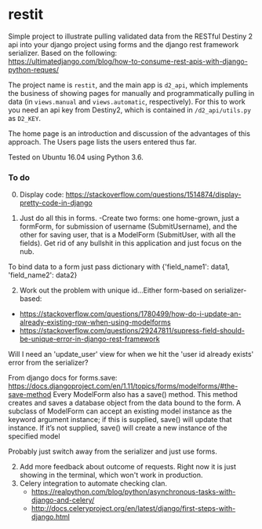 # restit
Simple project to illustrate pulling validated data from the RESTful Destiny 2 api into your django project using forms and the django rest framework serializer. Based on the following:    
https://ultimatedjango.com/blog/how-to-consume-rest-apis-with-django-python-reques/

The project name is `restit`, and the main app is `d2_api`, which implements the business of showing pages for manually and programmatically pulling in data  (in `views.manual` and `views.automatic`, respectively). For this to work you need an api key from Destiny2, which is contained in `/d2_api/utils.py` as `D2_KEY`.

The home page is an introduction and discussion of the advantages of this approach. The Users page lists the users entered thus far.

Tested on Ubuntu 16.04 using Python 3.6.

### To do
0. Display code:
https://stackoverflow.com/questions/1514874/display-pretty-code-in-django

1. Just do all this in forms.
-Create two forms: one home-grown, just a formForm, for submission of username (SubmitUsername), and the other for saving user, that is a ModelForm (SubmitUser, with all the fields). Get rid of any bullshit in this application and just focus on the nub.

To bind data to a form just pass dictionary with
{'field_name1': data1, 'field_name2': data2}


2. Work out the problem with unique id...Either form-based on serializer-based:
- https://stackoverflow.com/questions/1780499/how-do-i-update-an-already-existing-row-when-using-modelforms
- https://stackoverflow.com/questions/29247811/supress-field-should-be-unique-error-in-django-rest-framework

Will I need an 'update_user' view for when we hit the 'user id already exists' error from the serializer?

From django docs for forms.save:
https://docs.djangoproject.com/en/1.11/topics/forms/modelforms/#the-save-method
Every ModelForm also has a save() method. This method creates and saves a database object from the data bound to the form. A subclass of ModelForm can accept an existing model instance as the keyword argument instance; if this is supplied, save() will update that instance. If it’s not supplied, save() will create a new instance of the specified model

Probably just switch away from the serializer and just use forms.



2. Add more feedback about outcome of requests. Right now it is just showing in the terminal, which won't work in production.
3. Celery integration to automate checking clan.    
    - https://realpython.com/blog/python/asynchronous-tasks-with-django-and-celery/
    - http://docs.celeryproject.org/en/latest/django/first-steps-with-django.html
